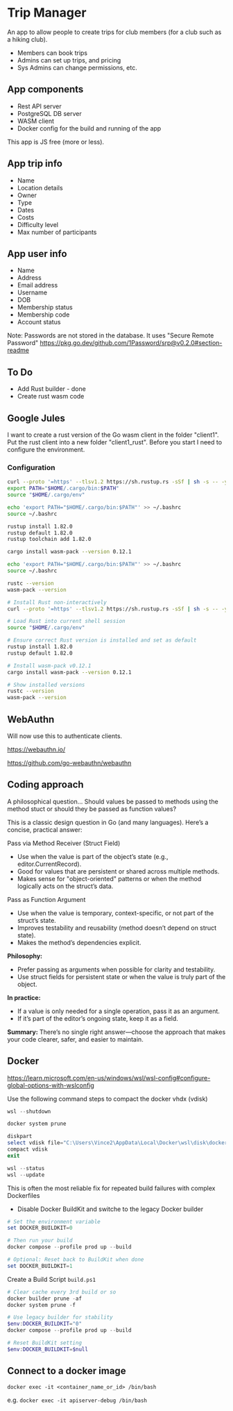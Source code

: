 # Trip Manager

An app to allow people to create trips for club members (for a club such as a hiking club).

* Members can book trips
* Admins can set up trips, and pricing
* Sys Admins can change permissions, etc.

## App components

* Rest API server
* PostgreSQL DB server
* WASM client
* Docker config for the build and running of the app

This app is JS free (more or less).

## App trip info

* Name
* Location details
* Owner
* Type
* Dates
* Costs
* Difficulty level
* Max number of participants

## App user info

* Name
* Address
* Email address
* Username
* DOB
* Membership status
* Membership code
* Account status

Note: Passwords are not stored in the database. It uses "Secure Remote Password" <https://pkg.go.dev/github.com/1Password/srp@v0.2.0#section-readme>


## To Do

* Add Rust builder - done
* Create rust wasm code


## Google Jules

I want to create a rust version of the Go wasm client in the folder "client1". Put the rust client into a new folder "client1_rust".
Before you start I need to configure the environment.

###  Configuration

```bash
curl --proto '=https' --tlsv1.2 https://sh.rustup.rs -sSf | sh -s -- -y
export PATH="$HOME/.cargo/bin:$PATH"
source "$HOME/.cargo/env"

echo 'export PATH="$HOME/.cargo/bin:$PATH"' >> ~/.bashrc
source ~/.bashrc

rustup install 1.82.0
rustup default 1.82.0
rustup toolchain add 1.82.0

cargo install wasm-pack --version 0.12.1

echo 'export PATH="$HOME/.cargo/bin:$PATH"' >> ~/.bashrc
source ~/.bashrc

rustc --version
wasm-pack --version
```


```bash
# Install Rust non-interactively
curl --proto '=https' --tlsv1.2 https://sh.rustup.rs -sSf | sh -s -- -y

# Load Rust into current shell session
source "$HOME/.cargo/env"

# Ensure correct Rust version is installed and set as default
rustup install 1.82.0
rustup default 1.82.0

# Install wasm-pack v0.12.1
cargo install wasm-pack --version 0.12.1

# Show installed versions
rustc --version
wasm-pack --version
```



## WebAuthn

Will now use this to authenticate clients.

<https://webauthn.io/>

<https://github.com/go-webauthn/webauthn>





## Coding approach
A philosophical question... Should values be passed to methods using the method stuct or should they be passed as function values?

This is a classic design question in Go (and many languages). Here’s a concise, practical answer:

Pass via Method Receiver (Struct Field)
* Use when the value is part of the object’s state (e.g., editor.CurrentRecord).
* Good for values that are persistent or shared across multiple methods.
* Makes sense for "object-oriented" patterns or when the method logically acts on the struct’s data.

Pass as Function Argument
* Use when the value is temporary, context-specific, or not part of the struct’s state.
* Improves testability and reusability (method doesn’t depend on struct state).
* Makes the method’s dependencies explicit.

**Philosophy:**
* Prefer passing as arguments when possible for clarity and testability.
* Use struct fields for persistent state or when the value is truly part of the object.

**In practice:**
* If a value is only needed for a single operation, pass it as an argument.
* If it’s part of the editor’s ongoing state, keep it as a field.

**Summary:**
There’s no single right answer—choose the approach that makes your code clearer, safer, and easier to maintain.



## Docker

<https://learn.microsoft.com/en-us/windows/wsl/wsl-config#configure-global-options-with-wslconfig>

Use the following command steps to compact the docker vhdx (vdisk)

```powershell
wsl --shutdown

docker system prune

diskpart
select vdisk file="C:\Users\Vince2\AppData\Local\Docker\wsl\disk\docker_data.vhdx"
compact vdisk
exit
```

```powershell
wsl --status
wsl --update
```

This is often the most reliable fix for repeated build failures with complex Dockerfiles 
* Disable Docker BuildKit and switche to the legacy Docker builder

```powershell
# Set the environment variable
set DOCKER_BUILDKIT=0

# Then run your build
docker compose --profile prod up --build

# Optional: Reset back to BuildKit when done
set DOCKER_BUILDKIT=1
```


Create a Build Script `build.ps1`
```powershell
# Clear cache every 3rd build or so
docker builder prune -af
docker system prune -f

# Use legacy builder for stability
$env:DOCKER_BUILDKIT="0"
docker compose --profile prod up --build

# Reset BuildKit setting
$env:DOCKER_BUILDKIT=$null
```

## Connect to a docker image
`docker exec -it <container_name_or_id> /bin/bash`

e.g.
`docker exec -it apiserver-debug /bin/bash`